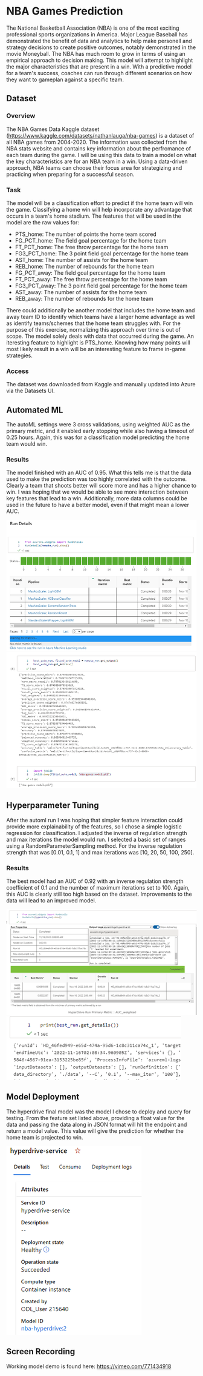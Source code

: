 # NBA Games Prediction

The National Basketball Association (NBA) is one of the most exciting professional sports organizations in America.  Major League Baseball has demonstrated the benefit of data and analytics to help make personell and strategy decisions to create positive outcomes, notably demonstrated in the movie Moneyball.  The NBA has much room to grow in terms of using an empirical approach to decision making.  This model will attempt to highlight the major characteristics that are present in a win.  With a predictive model for a team's success, coaches can run through different scenarios on how they want to gameplan against a specific team.

## Dataset

### Overview
The NBA Games Data Kaggle dataset (https://www.kaggle.com/datasets/nathanlauga/nba-games) is a dataset of all NBA games from 2004-2020.  The information was collected from the NBA stats website and contains key information about the perfromance of each team during the game.  I will be using this data to train a model on what the key characteristics are for an NBA team in a win.  Using a data-driven approach, NBA teams can choose their focus area for strategizing and practicing when preparing for a successful season.

### Task
The model will be a classification effort to predict if the home team will win the game.  Classifying a home win will help incorporate any advantage that occurs in a team's home stadium.  The features that will be used in the model are the raw values for:
- PTS_home: The number of points the home team scored
- FG_PCT_home: The field goal percentage for the home team
- FT_PCT_home: The free throw percentage for the home team
- FG3_PCT_home: The 3 point field goal percentage for the home team
- AST_home: The number of assists for the home team
- REB_home: The number of rebounds for the home team
- FG_PCT_away: The field goal percentage for the home team 
- FT_PCT_away: The free throw percentage for the home team
- FG3_PCT_away: The 3 point field goal percentage for the home team
- AST_away: The number of assists for the home team
- REB_away: The number of rebounds for the home team

There could additionally be another model that includes the home team and away team ID to identify which teams have a larger home advantage as well as identify teams/schemes that the home team struggles with.  For the purpose of this exercise, normalizing this approach over time is out of scope.  The model solely deals with data that occurred during the game.  An iteresting feature to highlight is PTS_home.  Knowing how many points will most likely result in a win will be an interesting feature to frame in-game strategies.

### Access
The dataset was downloaded from Kaggle and manually updated into Azure via the Datasets UI.

## Automated ML
The autoML settings were 3 cross validations, using weighted AUC as the primary metric, and it enabled early stopping while also having a timeout of 0.25 hours.  Again, this was for a classification model predicting the home team would win.

### Results
The model finished with an AUC of 0.95.  What this tells me is that the data used to make the prediction was too highly correlated with the outcome.  Clearly a team that shoots better will score more and has a higher chance to win.  I was hoping that we would be able to see more interaction between key features that lead to a win.  Additionally, more data columns could be used in the future to have a better model, even if that might mean a lower AUC.

![automl_rundetails](images/automl_rundetails.png)
![automl_best_run](images/automl_best_run.png)

## Hyperparameter Tuning
After the automl run I was hoping that simpler feature interaction could provide more explainability of the features, so I chose a simple logistic regression for classification.  I adjusted the inverse of regulation strength and max iterations the model would run.  I selected a basic set of ranges using a RandomParameterSampling method. For the inverse regulation strength that was [0.01, 0.1, 1] and max iterations was [10, 20, 50, 100, 250].


### Results
The best model had an AUC of 0.92 with an inverse regulation strength coefficient of 0.1 and the number of maximum iterations set to 100.  Again, this AUC is clearly still too high based on the dataset.  Improvements to the data will lead to an improved model.

![hyperdrive_rundetails](images/hyperdrive_rundetails.png)
![hyperdrive_model_params](images/hyperdrive_model_params.png)

## Model Deployment
The hyperdrive final model was the model I chose to deploy and query for testing.  From the feature set listed above, providing a float value for the data and passing the data along in JSON format will hit the endpoint and return a model value.  This value will give the prediction for whether the home team is projected to win.

![hyperdrive_endpoint](images/hyperdrive_endpoint.png)

## Screen Recording
Working model demo is found here:
https://vimeo.com/771434918
